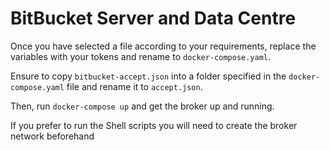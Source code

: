 # BitBucket Server and Data Centre
Once you have selected a file according to your requirements, replace the variables with your tokens and rename to `docker-compose.yaml`.

Ensure to copy `bitbucket-accept.json` into a folder specified in the `docker-compose.yaml` file and rename it to `accept.json`.

Then, run `docker-compose up` and get the broker up and running.

If you prefer to run the Shell scripts you will need to create the broker network beforehand